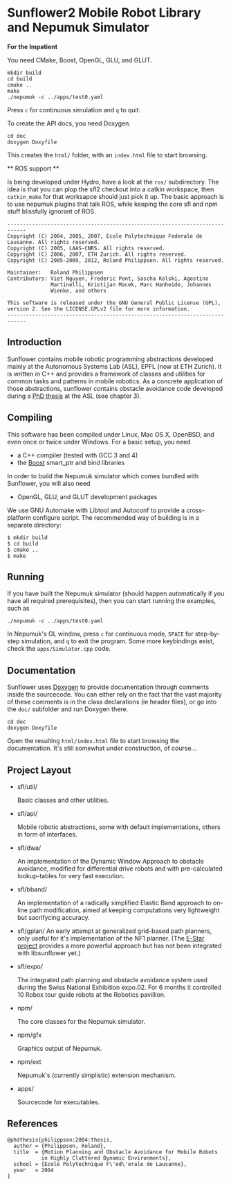 # Sunflower2 Mobile Robot Library and Nepumuk Simulator

**For the Impatient**

You need CMake, Boost, OpenGL, GLU, and GLUT.

    mkdir build
    cd build
    cmake ..
    make
    ./nepumuk -c ../apps/test0.yaml

Press `c` for continuous simulation and `q` to quit.

To create the API docs, you need Doxygen.

    cd doc
    doxygen Doxyfile

This creates the `html/` folder, with an `index.html` file to start
browsing.

** ROS support **

Is being developed under Hydro, have a look at the `ros/`
subdirectory. The idea is that you can plop the sfl2 checkout into a
catkin workspace, then `catkin_make` for that worksapce should just
pick it up. The basic approach is to use nepumuk plugins that talk
ROS, while keeping the core sfl and npm stuff blissfully ignorant of
ROS.

```
----------------------------------------------------------------------------
Copyright (C) 2004, 2005, 2007, Ecole Polytechnique Federale de Lausanne. All rights reserved.
Copyright (C) 2005, LAAS-CNRS. All rights reserved.
Copyright (C) 2006, 2007, ETH Zurich. All rights reserved.
Copyright (C) 2005-2009, 2012, Roland Philippsen. All rights reserved.

Maintainer:   Roland Philippsen
Contributors: Viet Nguyen, Frederic Pont, Sascha Kolski, Agostino
              Martinelli, Kristijan Macek, Marc Hanheide, Johannes
              Wienke, and others

This software is released under the GNU General Public License (GPL),
version 2. See the LICENSE.GPLv2 file for more information.
----------------------------------------------------------------------------
```

## Introduction

Sunflower contains mobile robotic programming abstractions developed
mainly at the Autonomous Systems Lab (ASL), EPFL (now at ETH
Zurich). It is written in C++ and provides a framework of classes and
utilities for common tasks and patterns in mobile robotics. As a
concrete application of those abstractions, sunflower contains
obstacle avoidance code developed during a [PhD thesis][phd-thesis] at
the ASL (see chapter 3).

[phd-thesis]: http://library.epfl.ch/theses/?nr=3146


## Compiling

This software has been compiled under Linux, Mac OS X, OpenBSD, and
even once or twice under Windows. For a basic setup, you need

- a C++ compiler (tested with GCC 3 and 4)
- the [Boost][] smart_ptr and bind libraries

[Boost]: http://www.boost.org/

In order to build the Nepumuk simulator which comes bundled with
Sunflower, you will also need

- OpenGL, GLU, and GLUT development packages

We use GNU Automake with Libtool and Autoconf to provide a
cross-platform configure script. The recommended way of building is in
a separate directory:

    $ mkdir build
    $ cd build
    $ cmake ..
    $ make

## Running

If you have built the Nepumuk simulator (should happen automatically
if you have all required prerequisites), then you can start running
the examples, such as

    ./nepumuk -c ../apps/test0.yaml

In Nepumuk's GL window, press `c` for continuous mode, `SPACE` for
step-by-step simulation, and `q` to exit the program. Some more
keybindings exist, check the `apps/Simulator.cpp` code.


## Documentation

Sunflower uses [Doxygen][] to provide documentation through comments
inside the sourcecode. You can either rely on the fact that the vast
majority of these comments is in the class declarations (ie header
files), or go into the `doc/` subfolder and run Doxygen there.

    cd doc
    doxygen Doxyfile

Open the resulting `html/index.html` file to start browsing the
documentation. It's still somewhat under construction, of course...

[Doxygen]: http://www.doxygen.org

## Project Layout

* sfl/util/

  Basic classes and other utilities.

* sfl/api/

  Mobile robotic abstractions, some with default implementations,
  others in form of interfaces.

* sfl/dwa/

  An implementation of the Dynamic Window Approach to obstacle
  avoidance, modified for differential drive robots and with
  pre-calculated lookup-tables for very fast execution.

* sfl/bband/

  An implementation of a radically simplified Elastic Band approach to
  on-line path modification, aimed at keeping computations very
  lightweight but sacrifycing accuracy.

* sfl/gplan/
  An early attempt at generalized grid-based path planners, only useful
  for it's implementation of the NF1 planner. (The [E-Star project][estar]
  provides a more powerful approach but has not been integrated with
  libsunflower yet.)

  [estar]: https://github.com/poftwaresatent/estar

* sfl/expo/

  The integrated path planning and obstacle avoidance system used
  during the Swiss National Exhibition expo.02. For 6 months it
  controlled 10 Robox tour guide robots at the Robotics pavillion.

* npm/

  The core classes for the Nepumuk simulator.

* npm/gfx

  Graphics output of Nepumuk.

* npm/ext

  Nepumuk's (currently simplistic) extension mechanism.

* apps/

  Sourcecode for executables.


## References

```
@phdthesis{philippsen:2004:thesis,
  author = {Philippsen, Roland},
  title  = {Motion Planning and Obstacle Avoidance for Mobile Robots
           in Highly Cluttered Dynamic Environments},
  school = {Ecole Polytechnique F\'ed\'erale de Lausanne},
  year   = 2004
}
```
